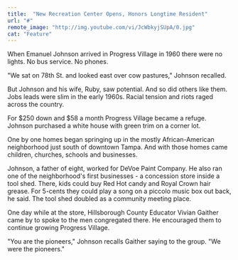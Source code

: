 ```yaml
---
title:  "New Recreation Center Opens, Honors Longtime Resident"
url: "#"
remote_image: "http://img.youtube.com/vi/JcWbkyjSUpA/0.jpg"
cat: "Feature"
---
```


When Emanuel Johnson arrived in Progress Village in 1960 there were no lights. No bus service. No phones.

"We sat on 78th St. and looked east over cow pastures," Johnson recalled.

But Johnson and his wife, Ruby, saw potential. And so did others like them. Jobs leads were slim in the early 1960s. Racial tension and riots raged across the country.

For $250 down and $58 a month Progress Village became a refuge. Johnson purchased a white house with green trim on a corner lot.

One by one homes began springing up in the mostly African-American neighborhood just south of downtown Tampa. And with those homes came children, churches, schools and businesses.

Johnson, a father of eight, worked for DeVoe Paint Company. He also ran one of the neighborhood's first businesses - a concession store inside a tool shed. There, kids could buy Red Hot candy and Royal Crown hair grease. For 5-cents they could play a song on a piccolo music box out back, he said. The tool shed doubled as a community meeting place.

One day while at the store, Hillsborough County Educator Vivian Gaither came by to spoke to the men congregated there. He encouraged them to continue growing Progress Village.

"You are the pioneers," Johnson recalls Gaither saying to the group. "We were the pioneers."
